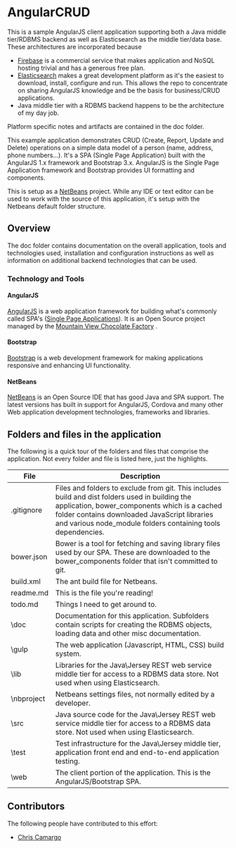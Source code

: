 
# AngularCRUD

This is a sample AngularJS client application supporting both a Java middle tier/RDBMS backend as well as  Elasticsearch as the middle tier/data base.  These architectures are incorporated because
* [Firebase](http://firebase.com) is a commercial service that makes application and NoSQL hosting trivial and has a generous free plan.
* [Elasticsearch](http://elastic.co) makes a great development platform as it's the easiest to download, install, configure and run. This allows the repo to concentrate on sharing AngularJS knowledge and be the basis for business/CRUD applications.
* Java middle tier with a RDBMS backend happens to be the architecture of my day job.

Platform specific notes and artifacts are contained in the doc folder.

This example application demonstrates CRUD (Create, Report, Update and Delete) operations on a simple data model of a person (name, address, phone numbers...). It's a SPA (Single Page Application) built with the AngularJS  1.x framework and Bootstrap 3.x. AngularJS is the Single Page Application framework and Bootstrap provides UI formatting and components.

This is setup as a [NetBeans](https://netbeans.org/) project. While any IDE or text editor can be used to work with the source of this application, it's setup with the Netbeans default folder structure.

## Overview
The doc folder contains documentation on the overall application, tools and technologies used, installation and configuration instructions as well as information on additional backend technologies that can be used.

### Technology and Tools
#### AngularJS
[AngularJS](http://angularjs.org) is a web application framework for building what's commonly called SPA's ([Single Page Applications](https://en.wikipedia.org/wiki/Single-page_application)). It is an Open Source project managed by the [Mountain View Chocolate Factory](http://google.com) .
#### Bootstrap
[Bootstrap](http://getbootstrap.com) is a web development framework for making applications responsive and enhancing UI functionality.
#### NetBeans
[NetBeans](https://netbeans.org/) is an Open Source IDE that has good Java and SPA support. The latest versions has built in support for AngularJS, Cordova and many other Web application development technologies, frameworks and libraries.

## Folders and files in the application
The following is a quick tour of the folders and files that comprise the application. Not every folder and file
is listed here, just the highlights.

File|Description
----|------------
.gitignore | Files and folders to exclude from git. This includes build and dist folders used in building the application, bower_components which is a cached folder contains downloaded JavaScript libraries and various node_module folders containing tools dependencies.
bower.json | Bower is a tool for fetching and saving library files used by our SPA. These are downloaded to the bower_components folder that isn't committed to git.
build.xml | The ant build file for Netbeans.
readme.md | This is the file you're reading!
todo.md | Things I need to get around to.
\doc | Documentation for this application. Subfolders contain scripts for creating the RDBMS objects, loading data and other misc documentation.
\gulp | The web application (Javascript, HTML, CSS) build system.
\lib | Libraries for the Java\Jersey REST web service middle tier for access to a RDBMS data store. Not used when using Elasticsearch.
\nbproject | Netbeans settings files, not normally edited by a developer.
\src  | Java source code for the Java\Jersey REST web service middle tier for access to a RDBMS data store. Not used when using Elasticsearch.
\test | Test infrastructure for the Java\Jersey middle tier, application front end and end-to-end application testing.
\web | The client portion of the application. This is the AngularJS/Bootstrap SPA.

## Contributors
The following people have contributed to this effort:
* [Chris Camargo](https://github.com/camargo)